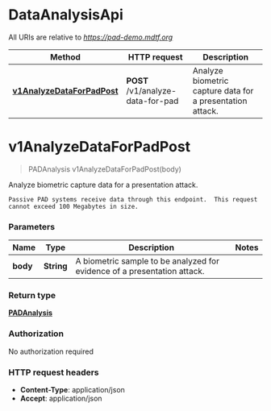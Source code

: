 # DataAnalysisApi

All URIs are relative to *https://pad-demo.mdtf.org*

| Method | HTTP request | Description |
|------------- | ------------- | -------------|
| [**v1AnalyzeDataForPadPost**](DataAnalysisApi.md#v1AnalyzeDataForPadPost) | **POST** /v1/analyze-data-for-pad | Analyze biometric capture data for a presentation attack. |


<a name="v1AnalyzeDataForPadPost"></a>
# **v1AnalyzeDataForPadPost**
> PADAnalysis v1AnalyzeDataForPadPost(body)

Analyze biometric capture data for a presentation attack.

    Passive PAD systems receive data through this endpoint.  This request cannot exceed 100 Megabytes in size. 

### Parameters

|Name | Type | Description  | Notes |
|------------- | ------------- | ------------- | -------------|
| **body** | **String**| A biometric sample to be analyzed for evidence of a presentation attack. | |

### Return type

[**PADAnalysis**](../Models/PADAnalysis.md)

### Authorization

No authorization required

### HTTP request headers

- **Content-Type**: application/json
- **Accept**: application/json


